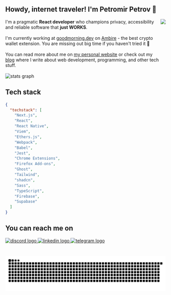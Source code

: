 <h2 align="left">Howdy, internet traveler! I'm Petromir Petrov 🫵</h2>

<img align="right" height="150" src="https://media.tenor.com/I52W87bM7K8AAAAj/anime-aaaa.gif"  />
I'm a pragmatic <b>React developer</b> who champions privacy, accessibility and reliable software that <b>just WORKS</b>.<br><br>
I'm currently working at <a href="https://goodmorning.dev" target="_blank">goodmorning.dev</a> on <a href="https://ambire.com" target="_blank">Ambire</a> - the best crypto wallet extension. You are missing out big time if you haven't tried it 🦥<br><br>
You can read more about me on <a href="https://petromir.dev" target="_blank">my personal website</a> or check out my <a href="https://petromir.dev/blog" target="_blank">blog</a> where I write about web development, programming, and other tech stuff.<br><br>

<img src="https://github-readme-stats.vercel.app/api?username=petromirdev&hide_title=false&hide_rank=false&show_icons=true&include_all_commits=true&count_private=true&disable_animations=false&theme=dracula" height="150" alt="stats graph"  />

###

<h2 align="left">Tech stack</h2>

```json
{
  "techstack": [
    "Next.js",
    "React",
    "React Native",
    "Viem",
    "Ethers.js",
    "Webpack",
    "Babel",
    "Jest",
    "Chrome Extensions",
    "Firefox Add-ons",
    "Ghost",
    "Tailwind",
    "shadcn",
    "Sass",
    "TypeScript",
    "Firebase",
    "Supabase"
  ]
}
```

###

<h2 align="left">You can reach me on</h2>

<div align="left">
  <a href="https://discord.com/users/336962546122752000" target="_blank">
    <img src="https://img.shields.io/static/v1?message=Discord&logo=discord&label=&color=7289DA&logoColor=white&labelColor=&style=for-the-badge" height="35" alt="discord logo" />
  </a>
  <a href="https://www.linkedin.com/in/petromir-petrov" target="_blank">
    <img src="https://img.shields.io/static/v1?message=LinkedIn&logo=linkedin&label=&color=0077B5&logoColor=white&labelColor=&style=for-the-badge" height="35" alt="linkedin logo"  />
  </a>
  <a href="https://t.me/petromirdev" target="_blank">
    <img src="https://img.shields.io/static/v1?message=Telegram&logo=telegram&label=&color=2CA5E0&logoColor=white&labelColor=&style=for-the-badge" height="35" alt="telegram logo"  />
  </a>
</div>

###

<br clear="both">

<img src="https://raw.githubusercontent.com/PetromirDev/PetromirDev/refs/heads/output/github-contribution-grid-snake-dark.svg" alt="Snake animation" />


###